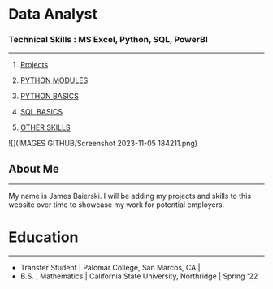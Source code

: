 # Data Analyst

### Technical Skills : MS Excel, Python, SQL, PowerBI

* * *

1. [Projects](Projects.md)

1. [PYTHON MODULES](Modules.md)

1. [PYTHON BASICS](Python.md)

1. [SQL BASICS](SQL.md)

1. [OTHER SKILLS](Misc.md)

![](IMAGES GITHUB/Screenshot 2023-11-05 184211.png)

## About Me
* * *

My name is James Baierski. I will be adding my projects and skills to this website over time to showcase my work for potential employers.

# Education
* * *
- Transfer Student | Palomar College, San Marcos, CA |
- B.S. , Mathematics | California State University, Northridge | Spring '22

